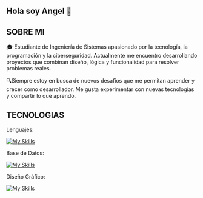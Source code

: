 ## Hola soy Angel 👋

<h2>SOBRE MI</h2>
🎓 Estudiante de Ingeniería de Sistemas apasionado por la tecnología, la programación y la ciberseguridad. Actualmente me encuentro desarrollando proyectos que combinan diseño, lógica y funcionalidad para resolver problemas reales.

🔍Siempre estoy en busca de nuevos desafíos que me permitan aprender y crecer como desarrollador. Me gusta experimentar con nuevas tecnologías y compartir lo que aprendo.
<h2>TECNOLOGIAS</h2>
<p>Lenguajes: </p>

[![My Skills](https://skillicons.dev/icons?i=java,html,css)](https://skillicons.dev)

<p>Base de Datos: </p>

[![My Skills](https://skillicons.dev/icons?i=mysql,sql)](https://skillicons.dev)

<p>Diseño Gráfico: </p>

[![My Skills](https://skillicons.dev/icons?i=ai,ps)](https://skillicons.dev)
